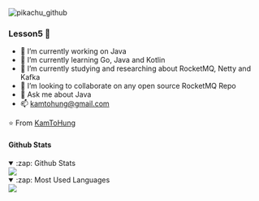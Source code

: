 ![pikachu_github](https://www.blog.ailey.cn/upload/2022/07/pikachu_github-ddc5b5749846451ba4d822eff25f2b94.jpg)
### Lesson5 👋
- 🔭 I’m currently working on Java
- 🌱 I’m currently learning Go, Java and Kotlin
- 🌱 I’m currently studying and researching about RocketMQ, Netty and Kafka
- 👯 I’m looking to collaborate on any open source RocketMQ Repo
- 💬 Ask me about Java
- 📫 kamtohung@gmail.com

⭐️ From [KamToHung](https://github.com/KamToHung)

#### Github Stats
<details open>
  <summary>:zap: Github Stats</summary>
  <img src="https://github-readme-stats.vercel.app/api?username=KamToHung&show_icons=true&theme=buefy"/>
</details>


<details open>
  <summary>:zap: Most Used Languages</summary>
  <img src="https://github-readme-stats.vercel.app/api/top-langs/?username=KamToHung&theme=buefy&langs_count=8"/>
</details>




























<!--
**KamToHung/KamToHung** is a ✨ _special_ ✨ repository because its `README.md` (this file) appears on your GitHub profile.

Here are some ideas to get you started:

- 🔭 I’m currently working on ...
- 🌱 I’m currently learning ...
- 👯 I’m looking to collaborate on ...
- 🤔 I’m looking for help with ...
- 💬 Ask me about ...
- 📫 How to reach me: ...
- 😄 Pronouns: ...
- ⚡ Fun fact: ...
--!>
